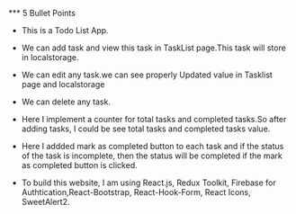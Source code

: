 *** 5 Bullet Points
* This is a Todo List App.
* We can add task and view this task in TaskList page.This task will store in localstorage.
* We can edit any task.we can see properly Updated value in Tasklist page and localstorage
* We can delete any task.
* Here I implement a counter for total tasks and completed tasks.So after adding tasks, I could be see total tasks and completed tasks value.
* Here I addded mark as completed button to each task and if the status of the task is incomplete, then the status will be completed if the mark as completed button is clicked.

* To build this website, I am using React.js, Redux Toolkit, Firebase for Authtication,React-Bootstrap, React-Hook-Form, React Icons, SweetAlert2.